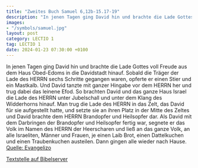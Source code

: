 ```yaml
---
title: "Zweites Buch Samuel 6,12b-15.17-19"
description: "In jenen Tagen ging David hin und brachte die Lade Gottes voll Freude aus dem Haus Obed-Edoms in die Davidstadt hinauf. Sobald die Träger der Lade des HERRN sechs Schritte gegangen waren, opferte er einen Stier und ein Mastkalb. Und David tanzte mit ganzer Hingabe vor dem HERRN h...."
images:
- "/symbols/samuel.jpg"
layout: post
category: LECTIO 1
tag: LECTIO 1
date: 2024-01-23 07:30:00 +0100
---
```

In jenen Tagen ging David hin und brachte die Lade Gottes voll Freude aus dem Haus Obed-Edoms in die Davidstadt hinauf.
Sobald die Träger der Lade des HERRN sechs Schritte gegangen waren, opferte er einen Stier und ein Mastkalb.
Und David tanzte mit ganzer Hingabe vor dem HERRN her und trug dabei das leinene Efod.<!--more-->
So brachten David und das ganze Haus Israel die Lade des HERRN unter Jubelschall und unter dem Klang des Widderhorns hinauf.
Man trug die Lade des HERRN in das Zelt, das David für sie aufgestellt hatte, und setzte sie an ihren Platz in der Mitte des Zeltes und David brachte dem HERRN Brandopfer und Heilsopfer dar.
Als David mit dem Darbringen der Brandopfer und Heilsopfer fertig war, segnete er das Volk im Namen des HERRN der Heerscharen
und ließ an das ganze Volk, an alle Israeliten, Männer und Frauen, je einen Laib Brot, einen Dattelkuchen und einen Traubenkuchen austeilen. Dann gingen alle wieder nach Hause.<br>
[Quelle: Evangelizo](https://evangeliumtagfuertag.org/DE/gospel)

[Textstelle auf Bibelserver](https://www.bibleserver.com/EU/2.Samuel6,12b-15.17-19)
